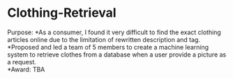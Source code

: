 # Clothing-Retrieval

Purpose:
*As a consumer, I found it very difficult to find the exact clothing articles online due to the limitation of rewritten description and tag. </br>
*Proposed and led a team of 5 members to create a machine learning system to retrieve clothes from a database when a user provide a picture as a request. </br>
*Award: TBA </br>



